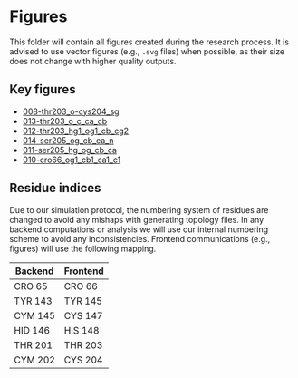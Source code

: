 # Figures

This folder will contain all figures created during the research process.
It is advised to use vector figures (e.g.,  `.svg` files) when possible, as their size does not change with higher quality outputs.

## Key figures

-   [008-thr203_o-cys204_sg](./008-thr203_o-cys204_sg/)
-   [013-thr203_o_c_ca_cb](./013-thr203_o_c_ca_cb/)
-   [012-thr203_hg1_og1_cb_cg2](./012-thr203_hg1_og1_cb_cg2/)
-   [014-ser205_og_cb_ca_n](./014-ser205_og_cb_ca_n/)
-   [011-ser205_hg_og_cb_ca](./011-ser205_hg_og_cb_ca/)
-   [010-cro66_og1_cb1_ca1_c1](./010-cro66_og1_cb1_ca1_c1/)

## Residue indices

Due to our simulation protocol, the numbering system of residues are changed to avoid any mishaps with generating topology files.
In any backend computations or analysis we will use our internal numbering scheme to avoid any inconsistencies.
Frontend communications (e.g., figures) will use the following mapping.

| Backend | Frontend |
| ------- | -------- |
| CRO 65 | CRO 66 |
| TYR 143 | TYR 145 |
| CYM 145 | CYS 147 |
| HID 146 | HIS 148 |
| THR 201 | THR 203 |
| CYM 202 | CYS 204 |
